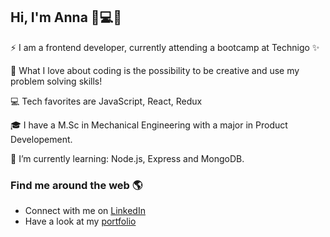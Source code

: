 ## Hi, I'm Anna 👋💻✨

<!--
**AnnaHellqvist/AnnaHellqvist** is a ✨ _special_ ✨ repository because its `README.md` (this file) appears on your GitHub profile.

Here are some ideas to get you started:

- 🔭 I’m currently working on ...
- 🌱 I’m currently learning ...
- 👯 I’m looking to collaborate on ...
- 🤔 I’m looking for help with ...
- 💬 Ask me about ...
- 📫 How to reach me: ...
- 😄 Pronouns: ...
- ⚡ Fun fact: ...
-->

⚡ I am a frontend developer, currently attending a bootcamp at Technigo ✨

💛 What I love about coding is the possibility to be creative and use my problem solving skills! 

💻 Tech favorites are JavaScript, React, Redux

🎓 I have a M.Sc in Mechanical Engineering with a major in Product Developement. 

🌱 I’m currently learning: Node.js, Express and MongoDB.

### Find me around the web 🌎
- Connect with me on [LinkedIn](https://www.linkedin.com/in/anna-hellqvist-62168466/)
- Have a look at my [portfolio](https://anna-hellqvist.netlify.app/)
